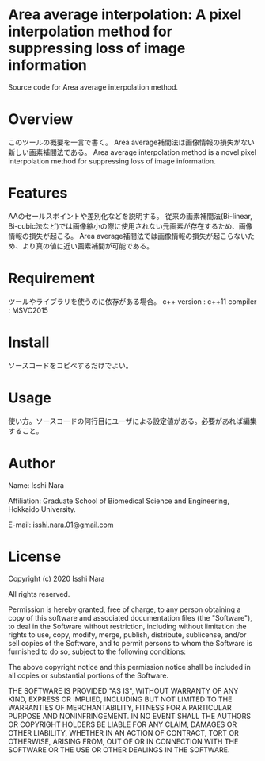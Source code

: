 # Area average interpolation: A pixel interpolation method for suppressing loss of image information
Source code for Area average interpolation method.

# Overview
このツールの概要を一言で書く。
Area average補間法は画像情報の損失がない新しい画素補間法である。
Area average interpolation method is a novel pixel interpolation method for suppressing loss of image information.

# Features
AAのセールスポイントや差別化などを説明する。
従来の画素補間法(Bi-linear, Bi-cubic法など)では画像縮小の際に使用されない元画素が存在するため、画像情報の損失が起こる。
Area average補間法では画像情報の損失が起こらないため、より真の値に近い画素補間が可能である。

# Requirement
ツールやライブラリを使うのに依存がある場合。
c++ version : c++11
compiler : MSVC2015

# Install
ソースコードをコピペするだけでよい。

# Usage
使い方。ソースコードの何行目にユーザによる設定値がある。必要があれば編集すること。

# Author
Name:        Isshi Nara

Affiliation: Graduate School of Biomedical Science and Engineering, Hokkaido University.

E-mail:      isshi.nara.01@gmail.com

# License
Copyright (c) 2020 Isshi Nara

All rights reserved.

Permission is hereby granted, free of charge, to any person obtaining a copy of this software and associated documentation files (the "Software"), to deal in the Software without restriction, including without limitation the rights to use, copy, modify, merge, publish, distribute, sublicense, and/or sell copies of the Software, and to permit persons to whom the Software is furnished to do so, subject to the following conditions:

The above copyright notice and this permission notice shall be included in all copies or substantial portions of the Software.

THE SOFTWARE IS PROVIDED "AS IS", WITHOUT WARRANTY OF ANY KIND, EXPRESS OR IMPLIED, INCLUDING BUT NOT LIMITED TO THE WARRANTIES OF MERCHANTABILITY, FITNESS FOR A PARTICULAR PURPOSE AND NONINFRINGEMENT. IN NO EVENT SHALL THE AUTHORS OR COPYRIGHT HOLDERS BE LIABLE FOR ANY CLAIM, DAMAGES OR OTHER LIABILITY, WHETHER IN AN ACTION OF CONTRACT, TORT OR OTHERWISE, ARISING FROM, OUT OF OR IN CONNECTION WITH THE SOFTWARE OR THE USE OR OTHER DEALINGS IN THE SOFTWARE.

